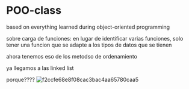 # POO-class
based on everything learned during object-oriented programming


sobre carga de funciones: en lugar de identificar varias funciones, solo tener una funcion que se adapte a los tipos de datos que se tienen



ahora tenemos eso de los metodso de ordenamiento


ya llegamos a las linked list



porque????
![f2ccfe68e8f08cac3bac4aa65780caa5](https://github.com/user-attachments/assets/11d96a53-7549-4b36-b477-57b9288b1c2b)

